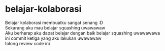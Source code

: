 # belajar-kolaborasi
Belajar kolaborasi membuatku sangat senang :D  
Sekarang aku mau belajar squashing uwawawaw  
Aku berharap aku dapat belajar dengan baik belajar squashing uwawawawa  
ini commit ketiga yang aku  lakukan uwawawaw  
tolong review code ini
